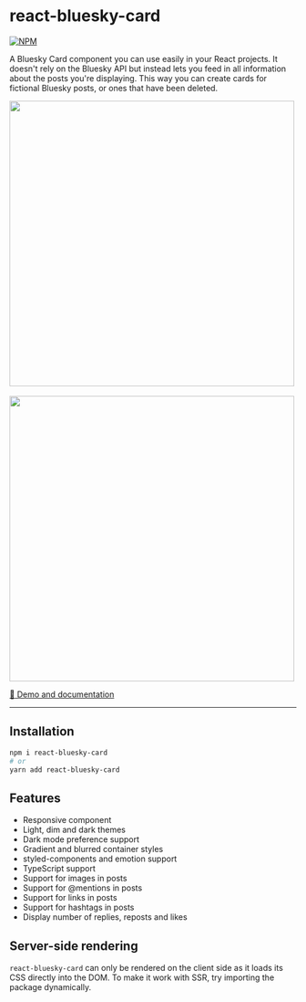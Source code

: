 # react-bluesky-card

[![NPM](https://img.shields.io/npm/v/react-bluesky-card.svg)](https://www.npmjs.com/package/react-bluesky-card)

A Bluesky Card component you can use easily in your React projects. It doesn't rely on the Bluesky API but instead lets you feed in all information about the posts you're displaying. This way you can create cards for fictional Bluesky posts, or ones that have been deleted.

<img src="https://github.com/user-attachments/assets/2f28ef03-d31f-48d7-aad0-40cb4c4315d7" width="500">
<br>
<br>
<img src="https://github.com/user-attachments/assets/c2b1343e-3439-42ab-8ae0-e80ddb35cb0b" width="500">

[:butterfly: Demo and documentation](https://zorapeteri.github.io/react-bluesky-card)

---

## Installation

```bash
npm i react-bluesky-card
# or
yarn add react-bluesky-card
```

## Features

- Responsive component
- Light, dim and dark themes
- Dark mode preference support
- Gradient and blurred container styles
- styled-components and emotion support
- TypeScript support
- Support for images in posts
- Support for @mentions in posts
- Support for links in posts
- Support for hashtags in posts
- Display number of replies, reposts and likes

## Server-side rendering

`react-bluesky-card` can only be rendered on the client side as it loads its CSS directly into the DOM.
To make it work with SSR, try importing the package dynamically.
